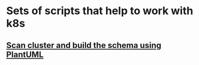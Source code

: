 # Sets of scripts that help to work with k8s

## [Scan cluster and build the schema using PlantUML](schemabuilder/README.MD)